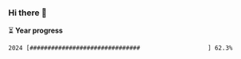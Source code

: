 ### Hi there :wave:

:hourglass_flowing_sand: **Year progress**

```txt
2024 [###############################                   ] 62.3%
```

